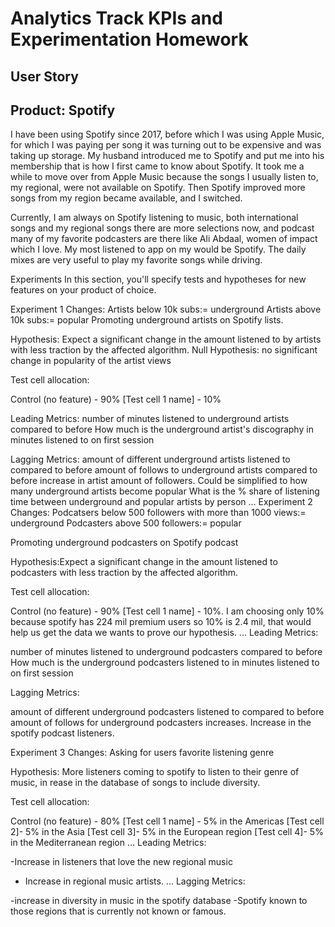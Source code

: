 # Analytics Track KPIs and Experimentation Homework

## User Story
## Product: Spotify 
I have been using Spotify since 2017, before which I was using Apple Music, for which I was paying per song it was turning out to be expensive and was taking up storage. My husband introduced me to Spotify and put me into his membership that is how I first came to know about Spotify. It took me a while to move over from Apple Music because the songs I usually listen to, my regional, were not available on Spotify. Then Spotify improved more songs from my region became available, and I switched. 

Currently, I am always on Spotify listening to music, both international songs and my regional songs there are more selections now, and podcast many of my favorite podcasters are there like Ali Abdaal, women of impact which I love. My most listened to app on my would be Spotify. The daily mixes are very useful to play my favorite songs while driving.

Experiments
In this section, you'll specify tests and hypotheses for new features on your product of choice.

Experiment 1
Changes: 
Artists below 10k subs:= underground
Artists above 10k subs:= popular
Promoting underground artists on Spotify lists.

Hypothesis: Expect a significant change in the amount listened to by artists with less traction by the affected algorithm.
Null Hypothesis: no significant change in popularity of the artist views

Test cell allocation:

Control (no feature) - 90%
[Test cell 1 name] - 10%

Leading Metrics:
number of minutes listened to underground artists compared to before
How much is the underground artist's discography in minutes listened to on first session

Lagging Metrics:
amount of different underground artists listened to compared to before
amount of follows to underground artists compared to before
increase in artist amount of followers. Could be simplified to how many underground artists become popular
What is the % share of listening time between underground and popular artists by person
...
Experiment 2
Changes:
Podcatsers below 500 followers with more than 1000 views:= underground
Podcasters above 500 followers:= popular

Promoting underground podcasters on Spotify podcast 

Hypothesis:Expect a significant change in the amount listened to podcasters with less traction by the affected algorithm.

Test cell allocation:

Control (no feature) - 90%
[Test cell 1 name] - 10%. I am choosing only 10% because spotify has 224 mil premium users so 10% is 2.4 mil, that would help us get the data we wants to prove our hypothesis.
...
Leading Metrics:

number of minutes listened to underground podcasters compared to before
How much is the underground podcasters listened to  in minutes listened to on first session

Lagging Metrics:

amount of different underground podcasters listened to compared to before
amount of follows for underground podcasters increases.
Increase in the spotify podcast listeners.

Experiment 3
Changes: Asking for users favorite listening genre

Hypothesis: More listeners coming to spotify to listen to their genre of music, in rease in the database of songs to include diversity.

Test cell allocation:

Control (no feature) - 80%
[Test cell 1 name] - 5% in the Americas
[Test cell 2]- 5% in the Asia
[Test cell 3]- 5% in the European region
[Test cell 4]- 5% in the Mediterranean region
...
Leading Metrics:

-Increase in listeners that love the new regional music
- Increase in regional music artists.
...
Lagging Metrics:

-increase in diversity in music in the spotify database
-Spotify known to those regions that is currently not known or famous.
